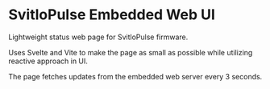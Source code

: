 # SvitloPulse Embedded Web UI

Lightweight status web page for SvitloPulse firmware.

Uses Svelte and Vite to make the page as small as possible while utilizing reactive approach in UI.

The page fetches updates from the embedded web server every 3 seconds.